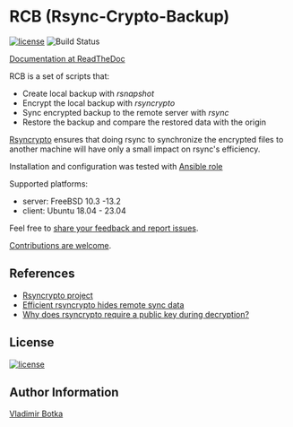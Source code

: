# RCB (Rsync-Crypto-Backup)

[![license](https://img.shields.io/badge/license-BSD-red.svg)](https://www.freebsd.org/doc/en/articles/bsdl-gpl/article.html) ![Build Status](https://readthedocs.org/projects/rcb/badge/?version=latest)

[Documentation at ReadTheDoc](http://rcb.readthedocs.io/)


RCB is a set of scripts that:

* Create local backup with *rsnapshot*
* Encrypt the local backup with *rsyncrypto*
* Sync encrypted backup to the remote server with *rsync*
* Restore the backup and compare the restored data with the origin

[Rsyncrypto](http://rsyncrypto.lingnu.com/) ensures that doing rsync to synchronize the encrypted files
to another machine will have only a small impact on rsync's efficiency.

Installation and configuration was tested with [Ansible role](https://galaxy.ansible.com/vbotka/rcb/)

Supported platforms:

* server: FreeBSD 10.3 -13.2
* client: Ubuntu 18.04 - 23.04

Feel free to [share your feedback and report issues](https://github.com/vbotka/rcb/issues).

[Contributions are welcome](https://github.com/firstcontributions/first-contributions).


## References

* [Rsyncrypto project](https://sourceforge.net/projects/rsyncrypto/)
* [Efficient rsyncrypto hides remote sync data](https://www.linux.com/news/efficient-rsyncrypto-hides-remote-sync-data)
* [Why does rsyncrypto require a public key during decryption?](https://crypto.stackexchange.com/questions/26301/why-does-rsyncrypto-require-a-public-key-during-decryption)


## License

[![license](https://img.shields.io/badge/license-BSD-red.svg)](https://www.freebsd.org/doc/en/articles/bsdl-gpl/article.html)


## Author Information

[Vladimir Botka](https://botka.info)
